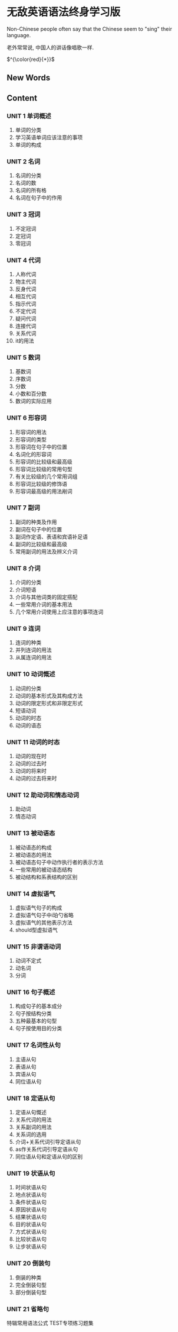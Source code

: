 # 无敌英语语法终身学习版

Non-Chinese people often say that the Chinese seem to "sing" their language. 

老外常常说, 中国人的讲话像唱歌一样.



$^{\color{red}{*}}$

## New Words



## Content

### UNIT 1 单词概述
1. 单词的分类
2. 学习英语单词应该注意的事项
3. 单词的构成

### UNIT 2 名词
1. 名词的分类
2. 名词的数
3. 名词的所有格
4. 名词在句子中的作用

### UNIT 3 冠词
1. 不定冠词
2. 定冠词
3. 零冠词

### UNIT 4 代词
1. 人称代词
2. 物主代词
3. 反身代词
4. 相互代词
5. 指示代词
6. 不定代词
7. 疑问代词
8. 连接代词
9. 关系代词
10. it的用法

### UNIT 5 数词
1. 基数词
2. 序数词
3. 分数
4. 小数和百分数
5. 数词的实际应用

### UNIT 6 形容词
1. 形容词的用法
2. 形容词的类型
3. 形容词在句子中的位置
4. 名词化的形容词
5. 形容词的比较级和最高级
6. 形容词比较级的常用句型
7. 有关比较级的几个常用词组
8. 形容词比较级的修饰语
9. 形容词最高级的用法剐词

### UNIT 7 副词
1. 副词的种类及作用
2. 副词在句子中的位置
3. 副词作定语、表语和宾语补足语
4. 副词的比较级和最高级
5. 常用副词的用法及辨义介词

### UNIT 8 介词
1. 介词的分类
2. 介词短语
3. 介词与其他词类的固定搭配
4. 一些常用介词的基本用法
5. 几个常用介词使用上应注意的事项连词

### UNIT 9 连词
1. 连词的种类
2. 并列连词的用法
3. 从属连词的用法

### UNIT 10 动词慨述
1. 动词的分类
2. 动词的基本形式及其构成方法
3. 动词的限定形式和非限定形式
4. 短语动词
5. 动词的时态
6. 动词的语态

### UNIT 11 动词的时态
1. 动词的现在时
2. 动词的过去时
3. 动词的将来时
4. 动词的过去将来时

### UNIT 12 助动词和情态动词
1. 助动词
2. 情态动词

### UNIT 13 被动语态
1. 被动语态的构成
2. 被动语态的用法
3. 被动语态句子中动作执行者的表示方法
4. 一些常用的被动语态结构
5. 被动结构和系表结构的区别

### UNIT 14 虚拟语气
1. 虚拟语气句子的构成
2. 虚拟语气句子中i珀勺省略
3. 虚拟语气的其他表示方法
4. should型虚拟语气

### UNIT 15 非谓语动词
1. 动词不定式
2. 动名词
3. 分词

### UNIT 16 句子概述
1. 构成句子的基本成分
2. 句子按结构分类
3. 五种最基本的句型
4. 句子按使用目的分类

### UNIT 17 名词性从句
1. 主语从句
2. 表语从句
3. 宾语从句
4. 同位语从句

### UNIT 18 定语从句

1. 定语从句慨述
2. 关系代词的用法
3. 关系副词的用法
4. 关系词的选用
5. 介词+关系代词引导定语从句
6. as作关系代词引导定语从句
7. 同位语从句和定语从句的区别

### UNIT 19 状语从句
1. 时间状语从句
2. 地点状语从句
3. 条件状语从句
4. 原因状语从句
5. 结果状语从句
6. 目的状语从句
7. 方式状语从句
8. 比较状语从句
9. 让步状语从句

### UNIT 20 倒装句
1. 倒装的种类
2. 完全倒装句型
3. 部分倒装句型

### UNIT 21 省略句
特辑常用语法公式
TEST专项练习题集